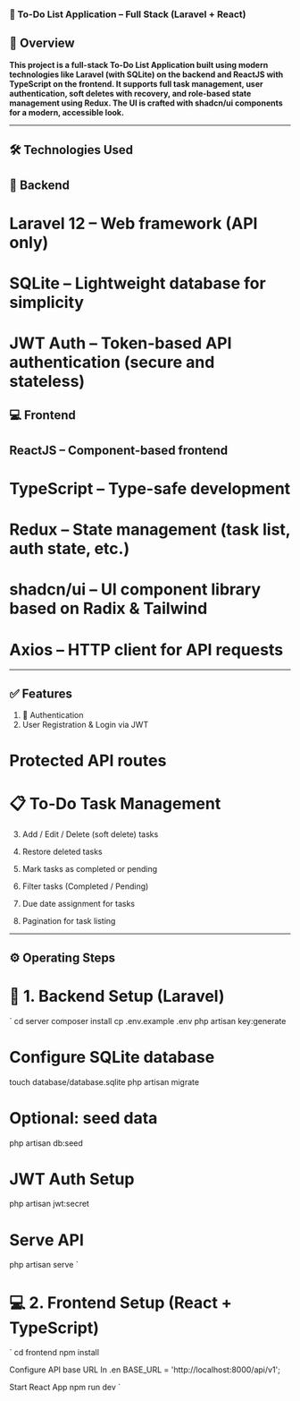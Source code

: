 ### 📝 To-Do List Application – Full Stack (Laravel + React)

## 🚀 Overview

**This project is a full-stack To-Do List Application built using modern technologies like Laravel (with SQLite) on the backend and ReactJS with TypeScript on the frontend. It supports full task management, user authentication, soft deletes with recovery, and role-based state management using Redux. The UI is crafted with shadcn/ui components for a modern, accessible look.**

---

## 🛠️ Technologies Used

## 🔧 Backend

# Laravel 12 – Web framework (API only)

# SQLite – Lightweight database for simplicity

# JWT Auth – Token-based API authentication (secure and stateless)

## 💻 Frontend

## ReactJS – Component-based frontend

# TypeScript – Type-safe development

# Redux – State management (task list, auth state, etc.)

# shadcn/ui – UI component library based on Radix & Tailwind

# Axios – HTTP client for API requests

---

## ✅ Features

1. 🔐 Authentication
2. User Registration & Login via JWT

# Protected API routes

# 📋 To-Do Task Management

3. Add / Edit / Delete (soft delete) tasks

4. Restore deleted tasks

5. Mark tasks as completed or pending

6. Filter tasks (Completed / Pending)

7. Due date assignment for tasks

8. Pagination for task listing

---

## ⚙️ Operating Steps

# 🔌 1. Backend Setup (Laravel)

`
cd server
composer install
cp .env.example .env
php artisan key:generate

# Configure SQLite database

touch database/database.sqlite
php artisan migrate

# Optional: seed data

php artisan db:seed

# JWT Auth Setup

php artisan jwt:secret

# Serve API

php artisan serve
`

# 💻 2. Frontend Setup (React + TypeScript)

`
cd frontend
npm install

Configure API base URL
In .en
BASE_URL = 'http://localhost:8000/api/v1';

Start React App
npm run dev
`

